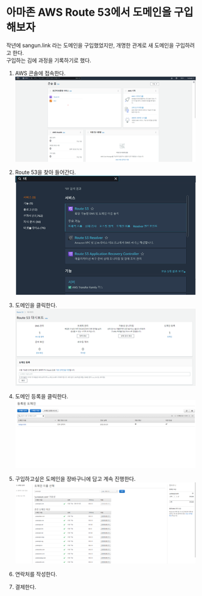 # 아마존 AWS Route 53에서 도메인을 구입해보자
작년에 sangun.link 라는 도메인을 구입했었지만, 개명한 관계로 새 도메인을 구입하려고 한다.  
구입하는 김에 과정을 기록하기로 했다.

1. AWS 콘솔에 접속한다.
    ![캡처](사진/001.PNG)

2. Route 53을 찾아 들어간다.
    ![캡처](사진/002.PNG)

3. 도메인을 클릭한다.
    ![캡처](사진/003.PNG)

4. 도메인 등록을 클릭한다.
    ![캡처](사진/004.PNG)
    
5. 구입하고싶은 도메인을 장바구니에 담고 계속 진행한다.
    ![캡처](사진/005.PNG)

6. 연락처를 작성한다.

7. 결제한다.